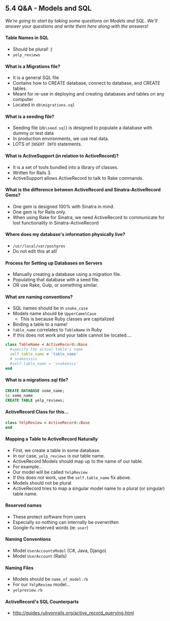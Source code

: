 ## 5.4 Q&A - Models and SQL

*We're going to start by taking some questions on Models and SQL. We'll answer your questions and write them here along with the answers!*


#### Table Names in SQL

* Should be plural! :)
* `yelp_reviews`

#### What is a Migrations file?

* It is a general SQL file
* Contains how to CREATE database, connect to database, and CREATE tables.
* Meant for re-use in deploying and creating databases and tables on any computer
* Located in `db\migrations.sql`

#### What is a seeding file?

* Seeding file (`db\seed.sql`) is designed to populate a database with dummy or test data
* In production environments, we use real data.
* LOTS of `INSERT INTO` statements.

#### What is ActiveSupport (in relation to ActiveRecord)?

* It is a set of tools bundled into a library of classes.
* Written for Rails 3.
* ActiveSupport allows ActiveRecord to talk to Rake commands.


#### What is the difference between ActiveRecord and Sinatra-ActiveRecord Gems?

* One gem is designed 100% with Sinatra in mind.
* One gem is for Rails only.
* When using Rake for Sinatra, we need ActiveRecord to communicate for lost functionality in Sinatra-ActiveRecord

#### Where does my database's information physically live?

* `/usr/local/var/postgres`
* Do not edit this at all!

#### Process for Setting up Databases on Servers

* Manually creating a database using a migration file.
* Populating that database with a seed file.
* OR use Rake, Gulp, or something similar.


#### What are naming conventions?

* SQL names should be in `snake_case`
* Models name should be `UpperCamelCase`
  - This is because Ruby classes are capitalized
* Binding a table to a name!
* `table_name` correlates to `TableName` in Ruby
* If this does not work and your table cannot be located....

```ruby
class TableName < ActiveRecord::Base
  #specify the actual table's name
  self.table_name = 'table_name'
  # snakesssss
  #self.table_name = 'snakeesss'
end
```

#### What is a migrations.sql file?

```sql
CREATE DATABASE some_name;
\c some_name
CREATE TABLE yelp_reviews;
```

#### ActiveRecord Class for this...

```ruby
class YelpReview < ActiveRecord::Base
end
```

#### Mapping a Table to ActiveRecord Naturally

* First, we create a table in some database.
* In our case, `yelp_reviews` is our table name.
* ActiveRecord Models should map up to the name of our table.
* For example...
* Our model will be called `YelpReview`
* If this does not work, use the `self.table_name` fix above.
* Models should not be plural
* ActiveRecord tries to map a singular model name to a plural (or singular) table name.

#### Reserved names

* These protect software from users
* Especially so nothing can internally be overwritten
* Google-fu reserved words (ie: `user`)

#### Naming Conventions

* Model `UserAccountsModel` (C#, Java, Django)
* Model `UserAccount` (Rails)

#### Naming Files

* Models should be `name_of_model.rb`
* For our `YelpReview` model...
* `yelpreview.rb`


#### ActiveRecord's SQL Counterparts

* http://guides.rubyonrails.org/active_record_querying.html
